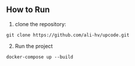 ## How to Run
1. clone the repository:
```
git clone https://github.com/ali-hv/upcode.git
```
2. Run the project
```
docker-compose up --build
```
